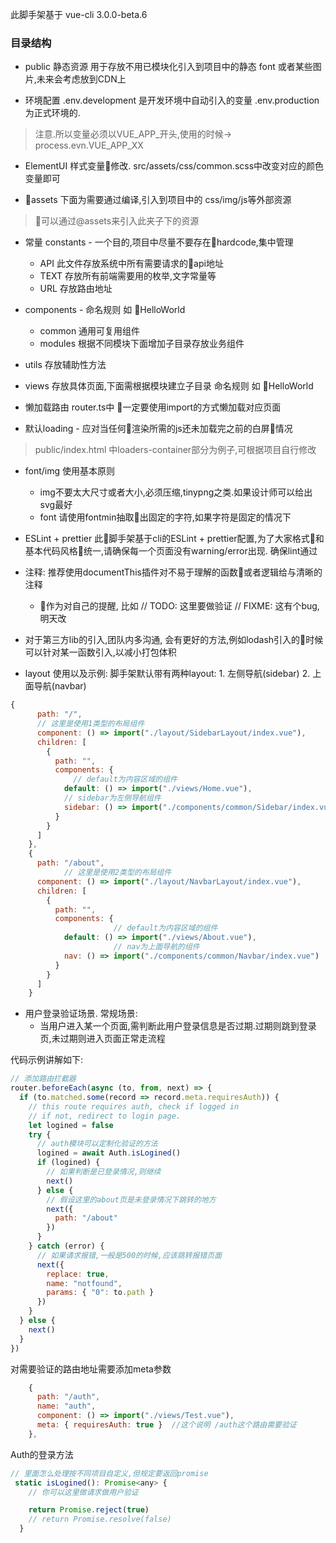 此脚手架基于 vue-cli 3.0.0-beta.6


### 目录结构

- public 静态资源 用于存放不用已模块化引入到项目中的静态 font 或者某些图片,未来会考虑放到CDN上

- 环境配置 .env.development 是开发环境中自动引入的变量 .env.production为正式环境的. 
>注意.所以变量必须以VUE_APP_开头,使用的时候-> process.evn.VUE_APP_XX

- ElementUI 样式变量修改. src/assets/css/common.scss中改变对应的颜色变量即可

- assets 下面为需要通过编译,引入到项目中的 css/img/js等外部资源
>可以通过@assets来引入此夹子下的资源


- 常量 constants - 一个目的,项目中尽量不要存在hardcode,集中管理
    - API 此文件存放系统中所有需要请求的api地址
    - TEXT 存放所有前端需要用的枚举,文字常量等
    - URL 存放路由地址

- components - 命名规则 如 HelloWorld
    - common 通用可复用组件
    - modules 根据不同模块下面增加子目录存放业务组件

- utils 存放辅助性方法

- views 存放具体页面,下面需根据模块建立子目录 命名规则 如 HelloWorld

- 懒加载路由 router.ts中 一定要使用import的方式懒加载对应页面

- 默认loading - 应对当任何渲染所需的js还未加载完之前的白屏情况
>public/index.html 中loaders-container部分为例子,可根据项目自行修改

- font/img 使用基本原则
    - img不要太大尺寸或者大小,必须压缩,tinypng之类.如果设计师可以给出svg最好
    - font 请使用fontmin抽取出固定的字符,如果字符是固定的情况下

- ESLint + prettier 此脚手架基于cli的ESLint + prettier配置,为了大家格式和基本代码风格统一,请确保每一个页面没有warning/error出现. 确保lint通过

- 注释: 推荐使用documentThis插件对不易于理解的函数或者逻辑给与清晰的注释
    - 作为对自己的提醒, 比如 // TODO: 这里要做验证  // FIXME: 这有个bug,明天改

- 对于第三方lib的引入,团队内多沟通, 会有更好的方法,例如lodash引入的时候可以针对某一函数引入,以减小打包体积

- layout 使用以及示例:
脚手架默认带有两种layout: 1. 左侧导航(sidebar) 2. 上面导航(navbar)

```js
{
      path: "/",
      // 这里是使用1类型的布局组件
      component: () => import("./layout/SidebarLayout/index.vue"),
      children: [
        {
          path: "",
          components: {
              // default为内容区域的组件
            default: () => import("./views/Home.vue"),
            // sidebar为左侧导航组件
            sidebar: () => import("./components/common/Sidebar/index.vue")
          }
        }
      ]
    },
    {
      path: "/about",
            // 这里是使用2类型的布局组件
      component: () => import("./layout/NavbarLayout/index.vue"),
      children: [
        {
          path: "",
          components: {
                       // default为内容区域的组件
            default: () => import("./views/About.vue"),
                       // nav为上面导航的组件
            nav: () => import("./components/common/Navbar/index.vue")
          }
        }
      ]
    }
```

- 用户登录验证场景. 常规场景:
  - 当用户进入某一个页面,需判断此用户登录信息是否过期.过期则跳到登录页,未过期则进入页面正常走流程

代码示例讲解如下:

```js
// 添加路由拦截器
router.beforeEach(async (to, from, next) => {
  if (to.matched.some(record => record.meta.requiresAuth)) {
    // this route requires auth, check if logged in
    // if not, redirect to login page.
    let logined = false
    try {
      // auth模块可以定制化验证的方法
      logined = await Auth.isLogined()
      if (logined) {
        // 如果判断是已登录情况,则继续
        next()
      } else {
        // 假设这里的about页是未登录情况下跳转的地方
        next({
          path: "/about"
        })
      }
    } catch (error) {
      // 如果请求报错,一般是500的时候,应该跳转报错页面
      next({
        replace: true,
        name: "notfound",
        params: { "0": to.path }
      })
    }
  } else {
    next()
  }
})
```
对需要验证的路由地址需要添加meta参数
```js
    {
      path: "/auth",
      name: "auth",
      component: () => import("./views/Test.vue"),
      meta: { requiresAuth: true }  //这个说明 /auth这个路由需要验证
    },
```

Auth的登录方法

```js  
// 里面怎么处理按不同项目自定义,但规定要返回promise
 static isLogined(): Promise<any> {
    // 你可以这里做请求做用户验证

    return Promise.reject(true)
    // return Promise.resolve(false)
  }
```